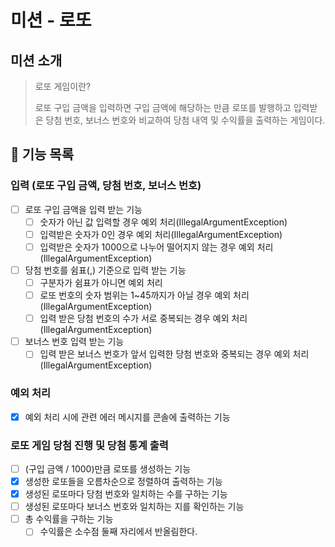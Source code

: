# 미션 - 로또

## 미션 소개
> 로또 게임이란?
>
> 로또 구입 금액을 입력하면 구입 금액에 해당하는 만큼 로또를 발행하고 입력받은 당첨 번호, 보너스 번호와 비교하여 당첨 내역 및 수익률을 출력하는 게임이다.

## 🚀 기능 목록

### 입력 (로또 구입 금액, 당첨 번호, 보너스 번호)
- [ ] 로또 구입 금액을 입력 받는 기능
    - [ ] 숫자가 아닌 값 입력할 경우 예외 처리(IllegalArgumentException)
    - [ ] 입력받은 숫자가 0인 경우 예외 처리(IllegalArgumentException)
    - [ ] 입력받은 숫자가 1000으로 나누어 떨어지지 않는 경우 예외 처리(IllegalArgumentException)
- [ ] 당첨 번호를 쉼표(,) 기준으로 입력 받는 기능
    - [ ] 구분자가 쉼표가 아니면 예외 처리
    - [ ] 로또 번호의 숫자 범위는 1~45까지가 아닐 경우 예외 처리(IllegalArgumentException)
    - [ ] 입력 받은 당첨 번호의 수가 서로 중복되는 경우 예외 처리(IllegalArgumentException)
- [ ] 보너스 번호 입력 받는 기능
    - [ ] 입력 받은 보너스 번호가 앞서 입력한 당첨 번호와 중복되는 경우 예외 처리(IllegalArgumentException)

### 예외 처리
- [X] 예외 처리 시에 관련 에러 메시지를 콘솔에 출력하는 기능

### 로또 게임 당첨 진행 및 당첨 통계 출력
- [ ] (구입 금액 / 1000)만큼 로또를 생성하는 기능
- [X] 생성한 로또들을 오름차순으로 정렬하여 출력하는 기능
- [X] 생성된 로또마다 당첨 번호와 일치하는 수를 구하는 기능
- [ ] 생성된 로또마다 보너스 번호와 일치하는 지를 확인하는 기능
- [ ] 총 수익률을 구하는 기능
    - [ ] 수익률은 소수점 둘째 자리에서 반올림한다.